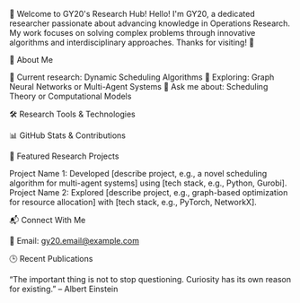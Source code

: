 👋 Welcome to GY20's Research Hub!
Hello! I'm GY20, a dedicated researcher passionate about advancing knowledge in  Operations Research. My work focuses on solving complex problems through innovative algorithms and interdisciplinary approaches. Thanks for visiting! 🚀

🌟 About Me

🔬 Current research: Dynamic Scheduling Algorithms
🌱 Exploring: Graph Neural Networks or Multi-Agent Systems
💬 Ask me about: Scheduling Theory or Computational Models


🛠️ Research Tools & Technologies



📊 GitHub Stats & Contributions



📑 Featured Research Projects

Project Name 1: Developed [describe project, e.g., a novel scheduling algorithm for multi-agent systems] using [tech stack, e.g., Python, Gurobi]. 
Project Name 2: Explored [describe project, e.g., graph-based optimization for resource allocation] with [tech stack, e.g., PyTorch, NetworkX]. 


📬 Connect With Me

📧 Email: gy20.email@example.com


🕒 Recent Publications




“The important thing is not to stop questioning. Curiosity has its own reason for existing.” – Albert Einstein
